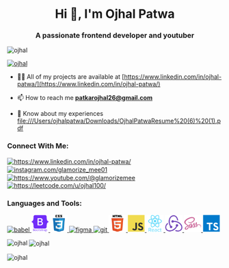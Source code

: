 <h1 align="center">Hi 👋, I'm Ojhal Patwa</h1>
<h3 align="center">A passionate frontend developer and youtuber</h3>


<p align="left"> <img src="https://komarev.com/ghpvc/?username=ojhal&label=Profile%20views&color=0e75b6&style=flat" alt="ojhal" /> </p>

<p align="left"> <a href="https://github.com/ryo-ma/github-profile-trophy"><img src="https://github-profile-trophy.vercel.app/?username=ojhal" alt="ojhal" /></a> </p>

- 👨‍💻 All of my projects are available at [https://www.linkedin.com/in/ojhal-patwa/](https://www.linkedin.com/in/ojhal-patwa/)

- 📫 How to reach me **patkarojhal26@gmail.com**

- 📄 Know about my experiences [file:///Users/ojhalpatwa/Downloads/OjhalPatwaResume%20(6)%20(1).pdf](file:///Users/ojhalpatwa/Downloads/OjhalPatwaResume%20(6)%20(1).pdf)

<h3 align="left">Connect With Me:</h3>
<p align="left">
<a href="https://www.linkedin.com/in/ojhal-patwa/" target="blank"><img align="center" src="https://raw.githubusercontent.com/rahuldkjain/github-profile-readme-generator/master/src/images/icons/Social/linked-in-alt.svg" alt="https://www.linkedin.com/in/ojhal-patwa/" height="30" width="40" /></a>
<a href="https://instagram.com/instagram.com/glamorize_mee01" target="blank"><img align="center" src="https://raw.githubusercontent.com/rahuldkjain/github-profile-readme-generator/master/src/images/icons/Social/instagram.svg" alt="instagram.com/glamorize_mee01" height="30" width="40" /></a>
<a href="https://www.youtube.com/c/https://www.youtube.com/@glamorizemee" target="blank"><img align="center" src="https://raw.githubusercontent.com/rahuldkjain/github-profile-readme-generator/master/src/images/icons/Social/youtube.svg" alt="https://www.youtube.com/@glamorizemee" height="30" width="40" /></a>
<a href="https://leetcode.com/u/Ojhal100/" target="blank"><img align="center" src="https://raw.githubusercontent.com/rahuldkjain/github-profile-readme-generator/master/src/images/icons/Social/leet-code.svg" alt="https://leetcode.com/u/ojhal100/" height="30" width="40" /></a>
</p>

<h3 align="left">Languages and Tools:</h3>
<p align="left"> <a href="https://babeljs.io/" target="_blank" rel="noreferrer"> <img src="https://www.vectorlogo.zone/logos/babeljs/babeljs-icon.svg" alt="babel" width="40" height="40"/> </a> <a href="https://getbootstrap.com" target="_blank" rel="noreferrer"> <img src="https://raw.githubusercontent.com/devicons/devicon/master/icons/bootstrap/bootstrap-plain-wordmark.svg" alt="bootstrap" width="40" height="40"/> </a> <a href="https://www.w3schools.com/css/" target="_blank" rel="noreferrer"> <img src="https://raw.githubusercontent.com/devicons/devicon/master/icons/css3/css3-original-wordmark.svg" alt="css3" width="40" height="40"/> </a> <a href="https://www.figma.com/" target="_blank" rel="noreferrer"> <img src="https://www.vectorlogo.zone/logos/figma/figma-icon.svg" alt="figma" width="40" height="40"/> </a> <a href="https://git-scm.com/" target="_blank" rel="noreferrer"> <img src="https://www.vectorlogo.zone/logos/git-scm/git-scm-icon.svg" alt="git" width="40" height="40"/> </a> <a href="https://www.w3.org/html/" target="_blank" rel="noreferrer"> <img src="https://raw.githubusercontent.com/devicons/devicon/master/icons/html5/html5-original-wordmark.svg" alt="html5" width="40" height="40"/> </a> <a href="https://developer.mozilla.org/en-US/docs/Web/JavaScript" target="_blank" rel="noreferrer"> <img src="https://raw.githubusercontent.com/devicons/devicon/master/icons/javascript/javascript-original.svg" alt="javascript" width="40" height="40"/> </a> <a href="https://reactjs.org/" target="_blank" rel="noreferrer"> <img src="https://raw.githubusercontent.com/devicons/devicon/master/icons/react/react-original-wordmark.svg" alt="react" width="40" height="40"/> </a> <a href="https://redux.js.org" target="_blank" rel="noreferrer"> <img src="https://raw.githubusercontent.com/devicons/devicon/master/icons/redux/redux-original.svg" alt="redux" width="40" height="40"/> </a> <a href="https://sass-lang.com" target="_blank" rel="noreferrer"> <img src="https://raw.githubusercontent.com/devicons/devicon/master/icons/sass/sass-original.svg" alt="sass" width="40" height="40"/> </a> <a href="https://www.typescriptlang.org/" target="_blank" rel="noreferrer"> <img src="https://raw.githubusercontent.com/devicons/devicon/master/icons/typescript/typescript-original.svg" alt="typescript" width="40" height="40"/> </a> </p>

<p><img align="left" src="https://github-readme-stats.vercel.app/api/top-langs?username=ojhal&show_icons=true&locale=en&layout=compact" alt="ojhal" /></p>

<p>&nbsp;<img align="center" src="https://github-readme-stats.vercel.app/api?username=ojhal&show_icons=true&locale=en" alt="ojhal" /></p>

<p><img align="center" src="https://github-readme-streak-stats.herokuapp.com/?user=ojhal&" alt="ojhal" /></p>
